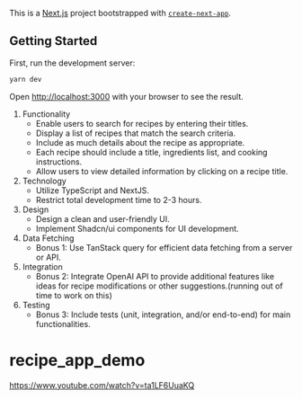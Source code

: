 This is a [Next.js](https://nextjs.org/) project bootstrapped with [`create-next-app`](https://github.com/vercel/next.js/tree/canary/packages/create-next-app).

## Getting Started

First, run the development server:

```bash
yarn dev
```

Open [http://localhost:3000](http://localhost:3000) with your browser to see the result.

1. Functionality
   - Enable users to search for recipes by entering their titles.
   - Display a list of recipes that match the search criteria.
   - Include as much details about the recipe as appropriate.
   - Each recipe should include a title, ingredients list, and cooking instructions.
   - Allow users to view detailed information by clicking on a recipe title.
2. Technology
   - Utilize TypeScript and NextJS.
   - Restrict total development time to 2-3 hours.
3. Design
   - Design a clean and user-friendly UI.
   - Implement Shadcn/ui components for UI development.
4. Data Fetching
   - Bonus 1: Use TanStack query for efficient data fetching from a server or API.
5. Integration
   - Bonus 2: Integrate OpenAI API to provide additional features like ideas for recipe modifications or other suggestions.(running out of time to work on this)
6. Testing
   - Bonus 3: Include tests (unit, integration, and/or end-to-end) for main functionalities.

# recipe_app_demo
https://www.youtube.com/watch?v=ta1LF6UuaKQ
